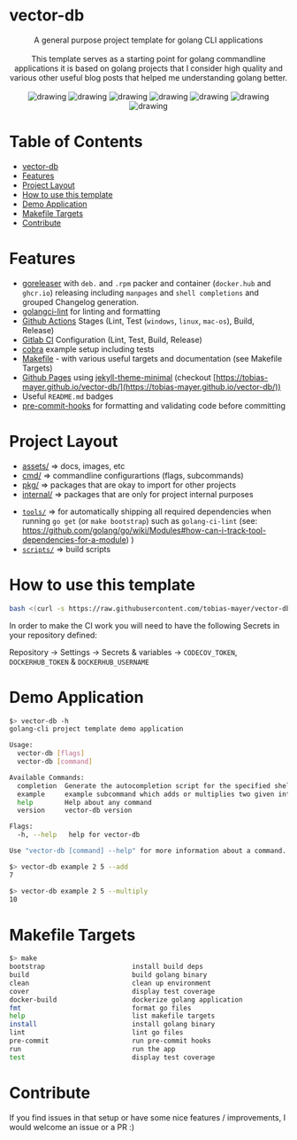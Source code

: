 # vector-db

<div align="center">
A general purpose project template for golang CLI applications
<br>
<br>
This template serves as a starting point for golang commandline applications it is based on golang projects that I consider high quality and various other useful blog posts that helped me understanding golang better.
<br>
<br>
<img src="https://github.com/tobias-mayer/vector-db/actions/workflows/test.yml/badge.svg" alt="drawing"/>
<img src="https://github.com/tobias-mayer/vector-db/actions/workflows/lint.yml/badge.svg" alt="drawing"/>
<img src="https://pkg.go.dev/badge/github.com/tobias-mayer/vector-db.svg" alt="drawing"/>
<img src="https://codecov.io/gh/tobias-mayer/vector-db/branch/main/graph/badge.svg" alt="drawing"/>
<img src="https://img.shields.io/github/v/release/tobias-mayer/vector-db" alt="drawing"/>
<img src="https://img.shields.io/docker/pulls/tobias-mayer/vector-db" alt="drawing"/>
<img src="https://img.shields.io/github/downloads/tobias-mayer/vector-db/total.svg" alt="drawing"/>
</div>

# Table of Contents
<!--ts-->
   * [vector-db](#vector-db)
   * [Features](#features)
   * [Project Layout](#project-layout)
   * [How to use this template](#how-to-use-this-template)
   * [Demo Application](#demo-application)
   * [Makefile Targets](#makefile-targets)
   * [Contribute](#contribute)

<!-- Added by: morelly_t1, at: Tue 10 Aug 2021 08:54:24 AM CEST -->

<!--te-->

# Features
- [goreleaser](https://goreleaser.com/) with `deb.` and `.rpm` packer and container (`docker.hub` and `ghcr.io`) releasing including `manpages` and `shell completions` and grouped Changelog generation.
- [golangci-lint](https://golangci-lint.run/) for linting and formatting
- [Github Actions](.github/worflows) Stages (Lint, Test (`windows`, `linux`, `mac-os`), Build, Release) 
- [Gitlab CI](.gitlab-ci.yml) Configuration (Lint, Test, Build, Release)
- [cobra](https://cobra.dev/) example setup including tests
- [Makefile](Makefile) - with various useful targets and documentation (see Makefile Targets)
- [Github Pages](_config.yml) using [jekyll-theme-minimal](https://github.com/pages-themes/minimal) (checkout [https://tobias-mayer.github.io/vector-db/](https://tobias-mayer.github.io/vector-db/))
- Useful `README.md` badges
- [pre-commit-hooks](https://pre-commit.com/) for formatting and validating code before committing

# Project Layout
* [assets/](https://pkg.go.dev/github.com/tobias-mayer/vector-db/assets) => docs, images, etc
* [cmd/](https://pkg.go.dev/github.com/tobias-mayer/vector-db/cmd)  => commandline configurartions (flags, subcommands)
* [pkg/](https://pkg.go.dev/github.com/tobias-mayer/vector-db/pkg)  => packages that are okay to import for other projects
* [internal/](https://pkg.go.dev/github.com/tobias-mayer/vector-db/pkg)  => packages that are only for project internal purposes
- [`tools/`](tools/) => for automatically shipping all required dependencies when running `go get` (or `make bootstrap`) such as `golang-ci-lint` (see: https://github.com/golang/go/wiki/Modules#how-can-i-track-tool-dependencies-for-a-module)
)
- [`scripts/`](scripts/) => build scripts 

# How to use this template
```sh
bash <(curl -s https://raw.githubusercontent.com/tobias-mayer/vector-db/master/install.sh)
```

In order to make the CI work you will need to have the following Secrets in your repository defined:

Repository  -> Settings -> Secrets & variables -> `CODECOV_TOKEN`, `DOCKERHUB_TOKEN` & `DOCKERHUB_USERNAME`

# Demo Application

```sh
$> vector-db -h
golang-cli project template demo application

Usage:
  vector-db [flags]
  vector-db [command]

Available Commands:
  completion  Generate the autocompletion script for the specified shell
  example     example subcommand which adds or multiplies two given integers
  help        Help about any command
  version     vector-db version

Flags:
  -h, --help   help for vector-db

Use "vector-db [command] --help" for more information about a command.
```

```sh
$> vector-db example 2 5 --add
7

$> vector-db example 2 5 --multiply
10
```

# Makefile Targets
```sh
$> make
bootstrap                      install build deps
build                          build golang binary
clean                          clean up environment
cover                          display test coverage
docker-build                   dockerize golang application
fmt                            format go files
help                           list makefile targets
install                        install golang binary
lint                           lint go files
pre-commit                     run pre-commit hooks
run                            run the app
test                           display test coverage
```

# Contribute
If you find issues in that setup or have some nice features / improvements, I would welcome an issue or a PR :)
